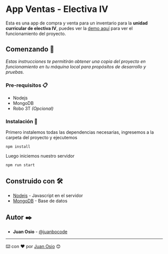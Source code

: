 # App Ventas - Electiva IV

Esta es una app de compra y venta para un inventario para la **unidad curricular de electiva IV**, puedes ver la [demo aquí](http://www.dropwizard.io/1.0.2/docs/) para ver el funcionamiento del proyecto.

## Comenzando 🚀

_Estas instrucciones te permitirán obtener una copia del proyecto en funcionamiento en tu máquina local para propósitos de desarrollo y pruebas._


### Pre-requisitos 📋
- Nodejs
- MongoDB
- Robo 3T _(Opcional)_


### Instalación 🔧

Primero instalemos todas las dependencias necesarias, ingresemos a la carpeta del proyecto y ejecutemos

```
npm install
```

Luego iniciemos nuestro servidor

```
npm run start
```


## Construido con 🛠️
- [Nodejs](https://nodejs.org/en/) - Javascript en el servidor
- [MongoDB](https://www.mongodb.com/) - Base de datos



## Autor ✒️

-  **Juan Osio**  - [@juanbocode](https://twitter.com/juanbocode)


---
⌨️ con ❤️ por [Juan Osio](https://github.com/juanosio) 😊
